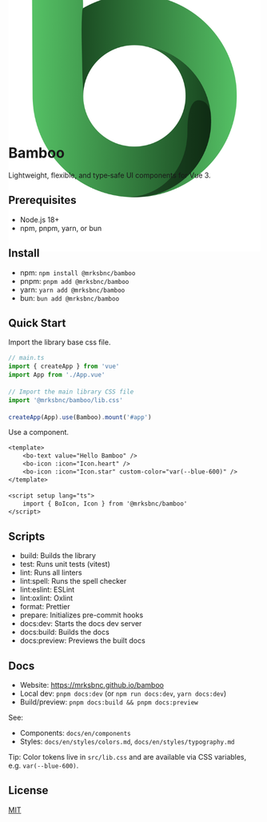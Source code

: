 <!-- cspell:disable -->

<div style="display: flex; align-items: center; justify-content: center; height: 200px;  margin-bottom: 1rem;">
<img src="./public/logo.webp" alt="bamboo">
</div>

# Bamboo

Lightweight, flexible, and type‑safe UI components for Vue 3.

## Prerequisites

- Node.js 18+
- npm, pnpm, yarn, or bun

## Install

- npm: `npm install @mrksbnc/bamboo`
- pnpm: `pnpm add @mrksbnc/bamboo`
- yarn: `yarn add @mrksbnc/bamboo`
- bun: `bun add @mrksbnc/bamboo`

## Quick Start

Import the library base css file.

```ts
// main.ts
import { createApp } from 'vue'
import App from './App.vue'

// Import the main library CSS file
import '@mrksbnc/bamboo/lib.css'

createApp(App).use(Bamboo).mount('#app')
```

Use a component.

```vue
<template>
	<bo-text value="Hello Bamboo" />
	<bo-icon :icon="Icon.heart" />
	<bo-icon :icon="Icon.star" custom-color="var(--blue-600)" />
</template>

<script setup lang="ts">
	import { BoIcon, Icon } from '@mrksbnc/bamboo'
</script>
```

## Scripts

- build: Builds the library
- test: Runs unit tests (vitest)
- lint: Runs all linters
- lint:spell: Runs the spell checker
- lint:eslint: ESLint
- lint:oxlint: Oxlint
- format: Prettier
- prepare: Initializes pre-commit hooks
- docs:dev: Starts the docs dev server
- docs:build: Builds the docs
- docs:preview: Previews the built docs

## Docs

- Website: https://mrksbnc.github.io/bamboo
- Local dev: `pnpm docs:dev` (or `npm run docs:dev`, `yarn docs:dev`)
- Build/preview: `pnpm docs:build && pnpm docs:preview`

See:

- Components: `docs/en/components`
- Styles: `docs/en/styles/colors.md`, `docs/en/styles/typography.md`

Tip: Color tokens live in `src/lib.css` and are available via CSS variables, e.g. `var(--blue-600)`.

## License

[MIT](https://github.com/mrksbnc/bamboo/blob/main/LICENSE)
